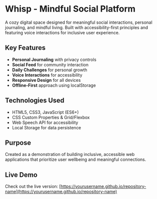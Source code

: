 # Whisp - Mindful Social Platform

A cozy digital space designed for meaningful social interactions, personal journaling, and mindful living. Built with accessibility-first principles and featuring voice interactions for inclusive user experience.

## Key Features
- **Personal Journaling** with privacy controls
- **Social Feed** for community interaction  
- **Daily Challenges** for personal growth
- **Voice Interactions** for accessibility
- **Responsive Design** for all devices
- **Offline-First** approach using localStorage

## Technologies Used
- HTML5, CSS3, JavaScript (ES6+)
- CSS Custom Properties & Grid/Flexbox
- Web Speech API for accessibility
- Local Storage for data persistence

## Purpose
Created as a demonstration of building inclusive, accessible web applications that prioritize user wellbeing and meaningful connections.

## Live Demo
Check out the live version: [https://yourusername.github.io/repository-name](https://yourusername.github.io/repository-name)
